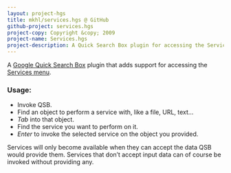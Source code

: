 ```yaml
---
layout: project-hgs
title: mkhl/services.hgs @ GitHub
github-project: services.hgs
project-copy: Copyright &copy; 2009
project-name: Services.hgs
project-description: A Quick Search Box plugin for accessing the Services menu
---
```


A [Google Quick Search Box][qsb] plugin that adds support for accessing
the [Services menu][services-menu].

[qsb]: http://code.google.com/p/qsb-mac/ "Google Quick Search Box"
[services-menu]: http://en.wikipedia.org/wiki/Services_menu

### Usage:

* Invoke QSB.
* Find an object to perform a service with, like a file, URL, text&hellip;
* *Tab* into that object.
* Find the service you want to perform on it.
* *Enter* to invoke the selected service on the object you provided.

Services will only become available when they can accept the data QSB
would provide them.  Services that don’t accept input data can of course
be invoked without providing any.
